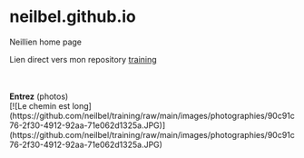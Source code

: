 # neilbel.github.io
Neillien home page

Lien direct vers mon repository <a href="https://github.com/neilbel/training">training</a>

<br/>
<br/>
<b>Entrez</b> (photos)<br/>
[![Le chemin est long](https://github.com/neilbel/training/raw/main/images/photographies/90c91c76-2f30-4912-92aa-71e062d1325a.JPG)](https://github.com/neilbel/training/raw/main/images/photographies/90c91c76-2f30-4912-92aa-71e062d1325a.JPG)
